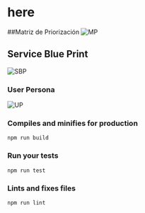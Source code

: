 # here


##Matriz de Priorización
![MP](https://i.imgur.com/N2Hpr66.jpg)

## Service Blue Print
![SBP](https://i.imgur.com/X41Ntlq.jpg)

### User Persona
![UP](https://i.imgur.com/XUKvnPp.jpg)

### Compiles and minifies for production
```
npm run build
```

### Run your tests
```
npm run test
```

### Lints and fixes files
```
npm run lint
```
